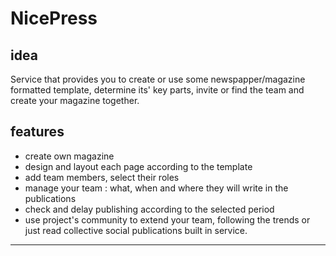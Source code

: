 # NicePress

## idea

Service that provides you to create or use some newspapper/magazine formatted template, determine its' key parts, invite or find the team and create your magazine together.

## features

- create own magazine
- design and layout each page according to the template
- add team members, select their roles
- manage your team : what, when and where they will write in the publications
- check and delay publishing according to the selected period
- use project's community to extend your team,
 following the trends or just read collective social publications built in service.
---

